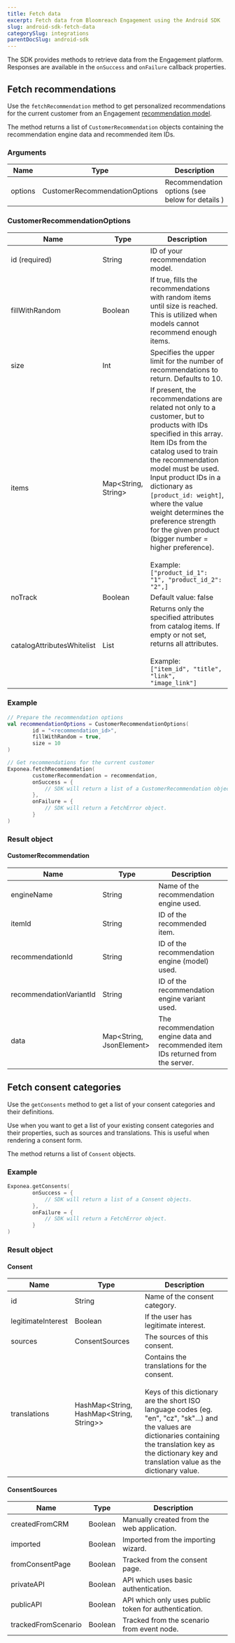 ```yaml
---
title: Fetch data
excerpt: Fetch data from Bloomreach Engagement using the Android SDK
slug: android-sdk-fetch-data
categorySlug: integrations
parentDocSlug: android-sdk
---
```


The SDK provides methods to retrieve data from the Engagement platform. Responses are available in the `onSuccess` and `onFailure` callback properties.

## Fetch recommendations

Use the `fetchRecommendation` method to get personalized recommendations for the current customer from an Engagement [recommendation model](https://documentation.bloomreach.com/engagement/docs/recommendations).

The method returns a list of `CustomerRecommendation` objects containing the recommendation engine data and recommended item IDs.

### Arguments

| Name    | Type                          | Description |
| ------- | ----------------------------- | ----------- |
| options | CustomerRecommendationOptions | Recommendation options (see below for details )

### CustomerRecommendationOptions

| Name                       | Type                | Description |
| -------------------------- | ------------------- | ----------- |
| id (required)              | String              | ID of your recommendation model. |
| fillWithRandom             | Boolean             | If true, fills the recommendations with random items until size is reached. This is utilized when models cannot recommend enough items. |
| size                       | Int                 | Specifies the upper limit for the number of recommendations to return. Defaults to 10. |
| items                      | Map<String, String> | If present, the recommendations are related not only to a customer, but to products with IDs specified in this array. Item IDs from the catalog used to train the recommendation model must be used. Input product IDs in a dictionary as `[product_id: weight]`, where the value weight determines the preference strength for the given product (bigger number = higher preference).<br/><br/>Example:<br/>`["product_id_1": "1", "product_id_2": "2",]` |
| noTrack                    | Boolean             | Default value: false |
| catalogAttributesWhitelist | List<String>        | Returns only the specified attributes from catalog items. If empty or not set, returns all attributes.<br/><br/>Example:<br/>`["item_id", "title", "link", "image_link"]` |


### Example

```kotlin
// Prepare the recommendation options
val recommendationOptions = CustomerRecommendationOptions(
        id = "<recommendation_id>",
        fillWithRandom = true,
        size = 10
)

// Get recommendations for the current customer
Exponea.fetchRecommendation(
        customerRecommendation = recommendation, 
        onSuccess = {
            // SDK will return a list of a CustomerRecommendation objects.
        },
        onFailure = {
            // SDK will return a FetchError object.
        }
)
```

### Result object

#### CustomerRecommendation

| Name                    | Type                     | Description |
| ----------------------- | ------------------------ | ----------- |
| engineName              | String                   | Name of the recommendation engine used. |
| itemId                  | String                   | ID of the recommended item. |
| recommendationId        | String                   | ID of the recommendation engine (model) used. |
| recommendationVariantId | String                   | ID of the recommendation engine variant used. |
| data                    | Map<String, JsonElement> | The recommendation engine data and recommended item IDs returned from the server. |

## Fetch consent categories

Use the `getConsents` method to get a list of your consent categories and their definitions.

Use when you want to get a list of your existing consent categories and their properties, such as sources and translations. This is useful when rendering a consent form.

The method returns a list of `Consent` objects.

### Example

```kotlin
Exponea.getConsents(
        onSuccess = {
            // SDK will return a list of a Consent objects.
        },
        onFailure = {
            // SDK will return a FetchError object.
        }
)

```

### Result object

#### Consent

| Name               | Type                                     | Description |
| -------------------| ---------------------------------------- | ----------- |
| id                 | String                                   | Name of the consent category. |
| legitimateInterest | Boolean                                  | If the user has legitimate interest. |
| sources            | ConsentSources                           | The sources of this consent. |
| translations       | HashMap<String, HashMap<String, String>> | Contains the translations for the consent.<br/><br/>Keys of this dictionary are the short ISO language codes (eg. "en", "cz", "sk"...) and the values are dictionaries containing the translation key as the dictionary key and translation value as the dictionary value. |

#### ConsentSources

| Name                  | Type | Description |
| ----------------------| -------------------------- | ----------- |
| createdFromCRM      | Boolean | Manually created from the web application. |
| imported            | Boolean | Imported from the importing wizard. |
| fromConsentPage     | Boolean | Tracked from the consent page. |
| privateAPI          | Boolean | API which uses basic authentication. |
| publicAPI           | Boolean | API which only uses public token for authentication. |
| trackedFromScenario | Boolean | Tracked from the scenario from event node. |
